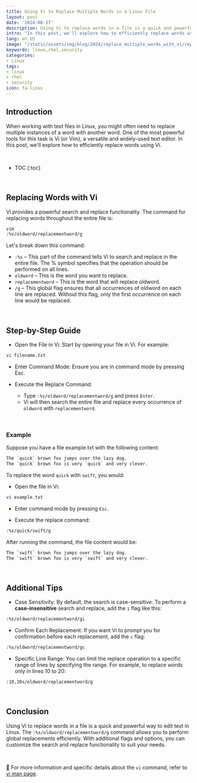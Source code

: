 ```yaml
---
title: Using Vi to Replace Multiple Words in a Linux File
layout: post
date: '2024-08-17'
description: Using Vi to replace words in a file is a quick and powerful way to edit text in Linux.
intro: "In this post, we'll explore how to efficiently replace words using Vi."
lang: en_US
image: "/static/assets/img/blog/2024/replace_multiple_words_with_vi/replace_multiple_words_with_vi.jpg"
keywords: linux,rhel,security
categories:
- Linux
tags:
- linux
- rhel
- security
icon: fa-linux
---
```


## Introduction

When working with text files in Linux, you might often need to replace multiple instances of a word with another word. One of the most powerful tools for this task is Vi (or Vim), a versatile and widely-used text editor. In this post, we'll explore how to efficiently replace words using Vi.

<br>

* TOC 
{:toc}

<br>

## Replacing Words with Vi

Vi provides a powerful search and replace functionality. The command for replacing words throughout the entire file is:

```bash
vim
:%s/oldword/replacementword/g
```

Let's break down this command:

- `:%s` – This part of the command tells Vi to search and replace in the entire file. The % symbol specifies that the operation should be performed on all lines.
- `oldword` – This is the word you want to replace.
- `replacementword` – This is the word that will replace oldword.
- `/g` – This global flag ensures that all occurrences of oldword on each line are replaced. Without this flag, only the first occurrence on each line would be replaced.

<br>

## Step-by-Step Guide

- Open the File in Vi: Start by opening your file in Vi. For example:

```bash
vi filename.txt
```
- Enter Command Mode: Ensure you are in command mode by pressing Esc.

- Execute the Replace Command:

   - Type `:%s/oldword/replacementword/g` and press `Enter`.
   - Vi will then search the entire file and replace every occurrence of `oldword` with `replacementword`.


<br>

### Example
Suppose you have a file example.txt with the following content:

```bash
The `quick` brown fox jumps over the lazy dog.
The `quick` brown fox is very `quick` and very clever.
```

To replace the word `quick` with `swift`, you would:

- Open the file in Vi:

```bash
vi example.txt
```

- Enter command mode by pressing `Esc`.

- Execute the replace command:

```bash
:%s/quick/swift/g
```

After running the command, the file content would be:

```bash
The `swift` brown fox jumps over the lazy dog.
The `swift` brown fox is very `swift` and very clever.
```

<br>

## Additional Tips

- Case Sensitivity: By default, the search is case-sensitive. To perform a **case-insensitive** search and replace, add the `i` flag like this:

```bash
:%s/oldword/replacementword/gi
```

- Confirm Each Replacement: If you want Vi to prompt you for confirmation before each replacement, add the `c` flag:

```bash
:%s/oldword/replacementword/gc
```

- Specific Line Range: You can limit the replace operation to a specific range of lines by specifying the range. For example, to replace words only in lines 10 to 20:

```bash
:10,20s/oldword/replacementword/g
```

<br>

## Conclusion

Using Vi to replace words in a file is a quick and powerful way to edit text in Linux. The `:%s/oldword/replacementword/g` command allows you to perform global replacements efficiently. With additional flags and options, you can customize the search and replace functionality to suit your needs.

<br>

📝 For more information and specific details about the `vi` command, refer to [vi man page](https://linux.die.net/man/1/vi).
